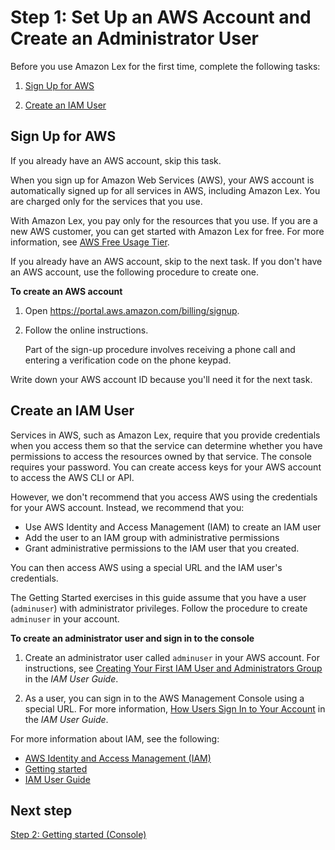 # Step 1: Set Up an AWS Account and Create an Administrator User<a name="gs-account"></a>

Before you use Amazon Lex for the first time, complete the following tasks: 

1. [Sign Up for AWS](#gs-account-create)

1. [Create an IAM User](#gs-account-user)

## Sign Up for AWS<a name="gs-account-create"></a>

If you already have an AWS account, skip this task\.

When you sign up for Amazon Web Services \(AWS\), your AWS account is automatically signed up for all services in AWS, including Amazon Lex\. You are charged only for the services that you use\.

With Amazon Lex, you pay only for the resources that you use\. If you are a new AWS customer, you can get started with Amazon Lex for free\. For more information, see [AWS Free Usage Tier](https://aws.amazon.com/free/)\.

If you already have an AWS account, skip to the next task\. If you don't have an AWS account, use the following procedure to create one\.

**To create an AWS account**

1. Open [https://portal\.aws\.amazon\.com/billing/signup](https://portal.aws.amazon.com/billing/signup)\.

1. Follow the online instructions\.

   Part of the sign\-up procedure involves receiving a phone call and entering a verification code on the phone keypad\.

Write down your AWS account ID because you'll need it for the next task\.

## Create an IAM User<a name="gs-account-user"></a>

Services in AWS, such as Amazon Lex, require that you provide credentials when you access them so that the service can determine whether you have permissions to access the resources owned by that service\. The console requires your password\. You can create access keys for your AWS account to access the AWS CLI or API\.

However, we don't recommend that you access AWS using the credentials for your AWS account\. Instead, we recommend that you:
+ Use AWS Identity and Access Management \(IAM\) to create an IAM user
+ Add the user to an IAM group with administrative permissions
+ Grant administrative permissions to the IAM user that you created\.

You can then access AWS using a special URL and the IAM user's credentials\.

The Getting Started exercises in this guide assume that you have a user \(`adminuser`\) with administrator privileges\. Follow the procedure to create `adminuser` in your account\.

**To create an administrator user and sign in to the console**

1. Create an administrator user called `adminuser` in your AWS account\. For instructions, see [Creating Your First IAM User and Administrators Group](https://docs.aws.amazon.com/IAM/latest/UserGuide/getting-started_create-admin-group.html) in the *IAM User Guide*\.

1. As a user, you can sign in to the AWS Management Console using a special URL\. For more information, [How Users Sign In to Your Account](https://docs.aws.amazon.com/IAM/latest/UserGuide/getting-started_how-users-sign-in.html) in the *IAM User Guide*\.

For more information about IAM, see the following:
+ [AWS Identity and Access Management \(IAM\)](https://aws.amazon.com/iam/)
+ [Getting started](https://docs.aws.amazon.com/IAM/latest/UserGuide/getting-started.html)
+ [IAM User Guide](https://docs.aws.amazon.com/IAM/latest/UserGuide/)

## Next step<a name="gs-next-step-2"></a>

[Step 2: Getting started \(Console\)](gs-console.md)